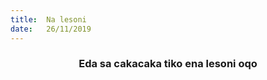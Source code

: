 ```yaml
---
title:  Na lesoni
date:   26/11/2019
---
```


### <center>Eda sa cakacaka tiko ena lesoni oqo</center>
